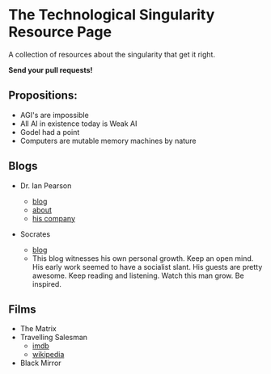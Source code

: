 # The Technological Singularity Resource Page

A collection of resources about the singularity that get it right. 

**Send your pull requests!**

## Propositions:

- AGI's are impossible
- All AI in existence today is Weak AI
- Godel had a point
- Computers are mutable memory machines by nature

## Blogs

- Dr. Ian Pearson
  - [blog](https://timeguide.wordpress.com/)
  - [about](https://about.me/ipearson)
  - [his company](https://www.futurizon.com/)
  
- Socrates
  - [blog](https://www.singularityweblog.com/)
  - This blog witnesses his own personal growth. Keep an open mind. His early work seemed to have a socialist slant.  His guests are pretty awesome. Keep reading and listening. Watch this man grow. Be inspired.

## Films

- The Matrix
- Travelling Salesman
  - [imdb](https://www.imdb.com/title/tt1801123/)
  - [wikipedia](https://en.wikipedia.org/w/index.php?oldid=863384938)
- Black Mirror


